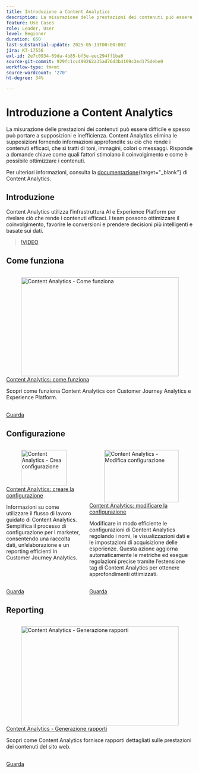 ```yaml
---
title: Introduzione a Content Analytics
description: La misurazione delle prestazioni dei contenuti può essere difficile e spesso può portare a supposizioni e inefficienza. Content Analytics elimina le supposizioni fornendo informazioni approfondite su ciò che rende i contenuti efficaci.
feature: Use Cases
role: Leader, User
level: Beginner
duration: 650
last-substantial-update: 2025-05-13T00:00:00Z
jira: KT-17556
exl-id: 2e7c0934-69da-4b85-bf3e-eec294ff1ba0
source-git-commit: 929fc1cc499262a35ad76d3b4109c2ed175debe0
workflow-type: tm+mt
source-wordcount: '270'
ht-degree: 34%

---
```


# Introduzione a Content Analytics

La misurazione delle prestazioni dei contenuti può essere difficile e spesso può portare a supposizioni e inefficienza. Content Analytics elimina le supposizioni fornendo informazioni approfondite su ciò che rende i contenuti efficaci, che si tratti di toni, immagini, colori o messaggi. Risponde a domande chiave come quali fattori stimolano il coinvolgimento e come è possibile ottimizzare i contenuti.

Per ulteriori informazioni, consulta la [documentazione](https://experienceleague.adobe.com/it/docs/analytics-platform/using/content-analytics/content-analytics){target="_blank"} di Content Analytics.

## Introduzione

Content Analytics utilizza l’infrastruttura AI e Experience Platform per rivelare ciò che rende i contenuti efficaci. I team possono ottimizzare il coinvolgimento, favorire le conversioni e prendere decisioni più intelligenti e basate sui dati.

>[!VIDEO](https://video.tv.adobe.com/v/3457310/?learn=on&enablevpops)


## Come funziona

<!-- CARDS
{cta=Watch}
* how-it-works.md
-->
<!-- START CARDS HTML - DO NOT MODIFY BY HAND -->
<div class="columns">
    <div class="column is-half-tablet is-half-desktop is-one-third-widescreen" aria-label="Content Analytics - How it works">
        <div class="card" style="height: 100%; display: flex; flex-direction: column; height: 100%;">
            <div class="card-image">
                <figure class="image x-is-16by9">
                    <a href="how-it-works.md" title="Content Analytics - Come funziona" target="_blank" rel="referrer">
                        <img class="is-bordered-r-small" src="https://video.tv.adobe.com/v/3457423/?format=jpeg&nocache=1742338375674" alt="Content Analytics - Come funziona"
                             style="width: 100%; aspect-ratio: 16 / 9; object-fit: cover; overflow: hidden; display: block; margin: auto;">
                    </a>
                </figure>
            </div>
            <div class="card-content is-padded-small" style="display: flex; flex-direction: column; flex-grow: 1; justify-content: space-between;">
                <div class="top-card-content">
                    <p class="headline is-size-6 has-text-weight-bold">
                        <a href="how-it-works.md" target="_blank" rel="referrer" title="Content Analytics - Come funziona">Content Analytics: come funziona</a>
                    </p>
                    <p class="is-size-6">Scopri come funziona Content Analytics con Customer Journey Analytics e Experience Platform.</p>
                </div>
                <a href="how-it-works.md" target="_blank" rel="referrer" class="spectrum-Button spectrum-Button--outline spectrum-Button--primary spectrum-Button--sizeM" style="align-self: flex-start; margin-top: 1rem;">
                    <span class="spectrum-Button-label has-no-wrap has-text-weight-bold">Guarda</span>
                </a>
            </div>
        </div>
    </div>
</div>
<!-- END CARDS HTML - DO NOT MODIFY BY HAND -->

## Configurazione

<!-- CARDS
{cta=Watch}
* create-configuration.md
* edit-configuration.md

-->
<!-- START CARDS HTML - DO NOT MODIFY BY HAND -->
<div class="columns">
    <div class="column is-half-tablet is-half-desktop is-one-third-widescreen" aria-label="Content Analytics - Create configuration">
        <div class="card" style="height: 100%; display: flex; flex-direction: column; height: 100%;">
            <div class="card-image">
                <figure class="image x-is-16by9">
                    <a href="create-configuration.md" title="Content Analytics - Crea configurazione" target="_blank" rel="referrer">
                        <img class="is-bordered-r-small" src="https://video.tv.adobe.com/v/3458438/?format=jpeg&nocache=1742338375674" alt="Content Analytics - Crea configurazione"
                             style="width: 100%; aspect-ratio: 16 / 9; object-fit: cover; overflow: hidden; display: block; margin: auto;">
                    </a>
                </figure>
            </div>
            <div class="card-content is-padded-small" style="display: flex; flex-direction: column; flex-grow: 1; justify-content: space-between;">
                <div class="top-card-content">
                    <p class="headline is-size-6 has-text-weight-bold">
                        <a href="create-configuration.md" target="_blank" rel="referrer" title="Content Analytics - Crea configurazione">Content Analytics: creare la configurazione</a>
                    </p>
                    <p class="is-size-6">Informazioni su come utilizzare il flusso di lavoro guidato di Content Analytics. Semplifica il processo di configurazione per i marketer, consentendo una raccolta dati, un’elaborazione e un reporting efficienti in Customer Journey Analytics. </p>
                </div>
                <a href="create-configuration.md" target="_blank" rel="referrer" class="spectrum-Button spectrum-Button--outline spectrum-Button--primary spectrum-Button--sizeM" style="align-self: flex-start; margin-top: 1rem;">
                    <span class="spectrum-Button-label has-no-wrap has-text-weight-bold">Guarda</span>
                </a>
            </div>
        </div>
    </div>
    <div class="column is-half-tablet is-half-desktop is-one-third-widescreen" aria-label="Content Analytics - Edit configuration">
        <div class="card" style="height: 100%; display: flex; flex-direction: column; height: 100%;">
            <div class="card-image">
                <figure class="image x-is-16by9">
                    <a href="edit-configuration.md" title="Content Analytics - Modifica configurazione" target="_blank" rel="referrer">
                        <img class="is-bordered-r-small" src="https://video.tv.adobe.com/v/3458439/?format=jpeg&nocache=1742338375690" alt="Content Analytics - Modifica configurazione"
                             style="width: 100%; aspect-ratio: 16 / 9; object-fit: cover; overflow: hidden; display: block; margin: auto;">
                    </a>
                </figure>
            </div>
            <div class="card-content is-padded-small" style="display: flex; flex-direction: column; flex-grow: 1; justify-content: space-between;">
                <div class="top-card-content">
                    <p class="headline is-size-6 has-text-weight-bold">
                        <a href="edit-configuration.md" target="_blank" rel="referrer" title="Content Analytics - Modifica configurazione">Content Analytics: modificare la configurazione</a>
                    </p>
                    <p class="is-size-6">Modificare in modo efficiente le configurazioni di Content Analytics regolando i nomi, le visualizzazioni dati e le impostazioni di acquisizione delle esperienze. Questa azione aggiorna automaticamente le metriche ed esegue regolazioni precise tramite l’estensione tag di Content Analytics per ottenere approfondimenti ottimizzati.</p>
                </div>
                <a href="edit-configuration.md" target="_blank" rel="referrer" class="spectrum-Button spectrum-Button--outline spectrum-Button--primary spectrum-Button--sizeM" style="align-self: flex-start; margin-top: 1rem;">
                    <span class="spectrum-Button-label has-no-wrap has-text-weight-bold">Guarda</span>
                </a>
            </div>
        </div>
    </div>
</div>
<!-- END CARDS HTML - DO NOT MODIFY BY HAND -->

## Reporting

<!-- CARDS
{cta=Watch}
* reporting.md
-->
<!-- START CARDS HTML - DO NOT MODIFY BY HAND -->
<div class="columns">
    <div class="column is-half-tablet is-half-desktop is-one-third-widescreen" aria-label="Content Analytics - Reporting">
        <div class="card" style="height: 100%; display: flex; flex-direction: column; height: 100%;">
            <div class="card-image">
                <figure class="image x-is-16by9">
                    <a href="reporting.md" title="Content Analytics - Generazione rapporti" target="_blank" rel="referrer">
                        <img class="is-bordered-r-small" src="https://video.tv.adobe.com/v/3473037/?format=jpeg&nocache=1742338375674" alt="Content Analytics - Generazione rapporti"
                             style="width: 100%; aspect-ratio: 16 / 9; object-fit: cover; overflow: hidden; display: block; margin: auto;">
                    </a>
                </figure>
            </div>
            <div class="card-content is-padded-small" style="display: flex; flex-direction: column; flex-grow: 1; justify-content: space-between;">
                <div class="top-card-content">
                    <p class="headline is-size-6 has-text-weight-bold">
                        <a href="reporting.md" target="_blank" rel="referrer" title="Content Analytics - Generazione rapporti">Content Analytics - Generazione rapporti</a>
                    </p>
                    <p class="is-size-6">Scopri come Content Analytics fornisce rapporti dettagliati sulle prestazioni dei contenuti del sito web.</p>
                </div>
                <a href="reporting.md" target="_blank" rel="referrer" class="spectrum-Button spectrum-Button--outline spectrum-Button--primary spectrum-Button--sizeM" style="align-self: flex-start; margin-top: 1rem;">
                    <span class="spectrum-Button-label has-no-wrap has-text-weight-bold">Guarda</span>
                </a>
            </div>
        </div>
    </div>
</div>
<!-- END CARDS HTML - DO NOT MODIFY BY HAND -->